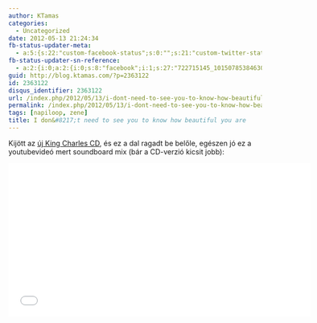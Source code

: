 ```yaml
---
author: KTamas
categories:
  - Uncategorized
date: 2012-05-13 21:24:34
fb-status-updater-meta:
  - a:5:{s:22:"custom-facebook-status";s:0:"";s:21:"custom-twitter-status";s:0:"";s:7:"fb-push";s:1:"1";s:7:"tw-push";s:1:"1";s:4:"push";s:1:"1";}
fb-status-updater-sn-reference:
  - a:2:{i:0;a:2:{i:0;s:8:"facebook";i:1;s:27:"722715145_10150785384630146";}i:1;a:2:{i:0;s:7:"twitter";i:1;s:19:"2.0175484209451E+17";}}
guid: http://blog.ktamas.com/?p=2363122
id: 2363122
disqus_identifier: 2363122
url: /index.php/2012/05/13/i-dont-need-to-see-you-to-know-how-beautiful-you-are/
permalink: /index.php/2012/05/13/i-dont-need-to-see-you-to-know-how-beautiful-you-are/
tags: [napiloop, zene]
title: I don&#8217;t need to see you to know how beautiful you are
---
```


Kijött az [új King Charles CD](http://itunes.apple.com/gb/album/loveblood-deluxe-version/id514273535), és ez a dal ragadt be belőle, egészen jó ez a youtubevideó mert soundboard mix (bár a CD-verzió kicsit jobb):

</p>
<p><iframe src="//www.youtube.com/embed/F-8hvKh_Y4A" width="600" height="305" frameborder="0"></iframe></p>
